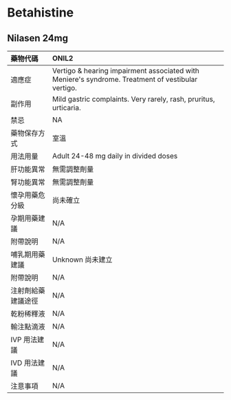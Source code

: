 # Betahistine

## Nilasen 24mg

| 藥物代碼           | ONIL2                                                                                              |
|:-------------------|:---------------------------------------------------------------------------------------------------|
| 適應症             | Vertigo & hearing impairment associated with Meniere's syndrome. Treatment  of vestibular vertigo. |
| 副作用             | Mild gastric complaints. Very rarely, rash, pruritus, urticaria.                                   |
| 禁忌               | NA                                                                                                 |
| 藥物保存方式       | 室溫                                                                                               |
| 用法用量           | Adult 24-48 mg daily in divided doses                                                              |
| 肝功能異常         | 無需調整劑量                                                                                       |
| 腎功能異常         | 無需調整劑量                                                                                       |
| 懷孕用藥危分級     | 尚未確立                                                                                           |
| 孕期用藥建議       | N/A                                                                                                |
| 附帶說明           | N/A                                                                                                |
| 哺乳期用藥建議     | Unknown 尚未建立                                                                                   |
| 附帶說明           | N/A                                                                                                |
| 注射劑給藥建議途徑 | N/A                                                                                                |
| 乾粉稀釋液         | N/A                                                                                                |
| 輸注點滴液         | N/A                                                                                                |
| IVP 用法建議       | N/A                                                                                                |
| IVD 用法建議       | N/A                                                                                                |
| 注意事項           | N/A                                                                                                |

